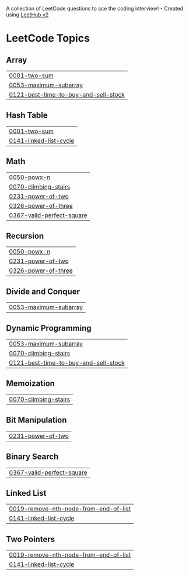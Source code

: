 A collection of LeetCode questions to ace the coding interview! - Created using [LeetHub v2](https://github.com/arunbhardwaj/LeetHub-2.0)
<!---LeetCode Topics Start-->
# LeetCode Topics
## Array
|  |
| ------- |
| [0001-two-sum](https://github.com/yaswanthbathini/leetcode/tree/master/0001-two-sum) |
| [0053-maximum-subarray](https://github.com/yaswanthbathini/leetcode/tree/master/0053-maximum-subarray) |
| [0121-best-time-to-buy-and-sell-stock](https://github.com/yaswanthbathini/leetcode/tree/master/0121-best-time-to-buy-and-sell-stock) |
## Hash Table
|  |
| ------- |
| [0001-two-sum](https://github.com/yaswanthbathini/leetcode/tree/master/0001-two-sum) |
| [0141-linked-list-cycle](https://github.com/yaswanthbathini/leetcode/tree/master/0141-linked-list-cycle) |
## Math
|  |
| ------- |
| [0050-powx-n](https://github.com/yaswanthbathini/leetcode/tree/master/0050-powx-n) |
| [0070-climbing-stairs](https://github.com/yaswanthbathini/leetcode/tree/master/0070-climbing-stairs) |
| [0231-power-of-two](https://github.com/yaswanthbathini/leetcode/tree/master/0231-power-of-two) |
| [0326-power-of-three](https://github.com/yaswanthbathini/leetcode/tree/master/0326-power-of-three) |
| [0367-valid-perfect-square](https://github.com/yaswanthbathini/leetcode/tree/master/0367-valid-perfect-square) |
## Recursion
|  |
| ------- |
| [0050-powx-n](https://github.com/yaswanthbathini/leetcode/tree/master/0050-powx-n) |
| [0231-power-of-two](https://github.com/yaswanthbathini/leetcode/tree/master/0231-power-of-two) |
| [0326-power-of-three](https://github.com/yaswanthbathini/leetcode/tree/master/0326-power-of-three) |
## Divide and Conquer
|  |
| ------- |
| [0053-maximum-subarray](https://github.com/yaswanthbathini/leetcode/tree/master/0053-maximum-subarray) |
## Dynamic Programming
|  |
| ------- |
| [0053-maximum-subarray](https://github.com/yaswanthbathini/leetcode/tree/master/0053-maximum-subarray) |
| [0070-climbing-stairs](https://github.com/yaswanthbathini/leetcode/tree/master/0070-climbing-stairs) |
| [0121-best-time-to-buy-and-sell-stock](https://github.com/yaswanthbathini/leetcode/tree/master/0121-best-time-to-buy-and-sell-stock) |
## Memoization
|  |
| ------- |
| [0070-climbing-stairs](https://github.com/yaswanthbathini/leetcode/tree/master/0070-climbing-stairs) |
## Bit Manipulation
|  |
| ------- |
| [0231-power-of-two](https://github.com/yaswanthbathini/leetcode/tree/master/0231-power-of-two) |
## Binary Search
|  |
| ------- |
| [0367-valid-perfect-square](https://github.com/yaswanthbathini/leetcode/tree/master/0367-valid-perfect-square) |
## Linked List
|  |
| ------- |
| [0019-remove-nth-node-from-end-of-list](https://github.com/yaswanthbathini/leetcode/tree/master/0019-remove-nth-node-from-end-of-list) |
| [0141-linked-list-cycle](https://github.com/yaswanthbathini/leetcode/tree/master/0141-linked-list-cycle) |
## Two Pointers
|  |
| ------- |
| [0019-remove-nth-node-from-end-of-list](https://github.com/yaswanthbathini/leetcode/tree/master/0019-remove-nth-node-from-end-of-list) |
| [0141-linked-list-cycle](https://github.com/yaswanthbathini/leetcode/tree/master/0141-linked-list-cycle) |
<!---LeetCode Topics End-->